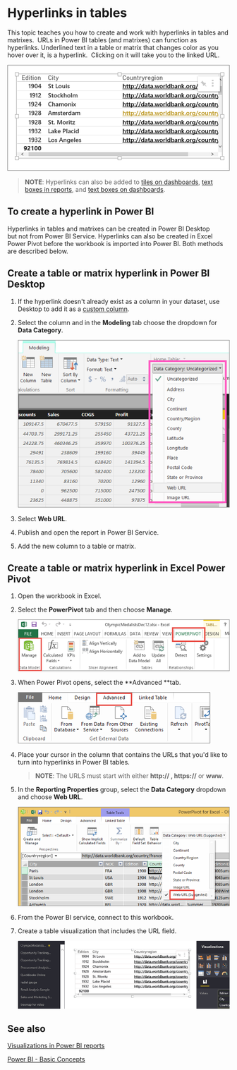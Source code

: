 ﻿<properties
   pageTitle="Hyperlinks in tables"
   description="Hyperlinks in tables"
   services="powerbi"
   documentationCenter=""
   authors="mihart"
   manager="mblythe"
   editor=""
   tags=""/>

<tags
   ms.service="powerbi"
   ms.devlang="NA"
   ms.topic="article"
   ms.tgt_pltfrm="NA"
   ms.workload="powerbi"
   ms.date="03/22/2016"
   ms.author="mihart"/>
# Hyperlinks in tables

This topic teaches you how to create and work with hyperlinks in tables and matrixes.  URLs in Power BI tables (and matrixes) can function as hyperlinks. Underlined text in a table or matrix that changes color as you hover over it, is a hyperlink.  Clicking on it will take you to the linked URL. 

![](media/powerbi-service-hyperlinks-in-tables/hyperlinkedTable.png)

>**NOTE**:
>Hyperlinks can also be added to [tiles on dashboards](documentation/powerbi-service-edit-a-tile-in-a-dashboard), [text boxes in reports](powerbi-service-add-a-hyperlink-to-a-text-box.md), and [text boxes on dashboards](powerbi-service-add-a-widget-to-a-dashboard).

## To create a hyperlink in Power BI

Hyperlinks in tables and matrixes can be created in Power BI Desktop but not from Power BI Service. Hyperlinks can also be created in Excel Power Pivot before the workbook is imported into Power BI. Both methods are described below.

## Create a table or matrix hyperlink in Power BI Desktop

1. If the hyperlink doesn't already exist as a column in your dataset, use Desktop to add it as a [custom column](powerbi-desktop-common-query-tasks.md).

2. Select the column and in the **Modeling** tab choose the dropdown for **Data Category**.

      ![](media/powerbi-service-hyperlinks-in-tables/PBI_data_category.png)

3. Select **Web URL**.

4. Publish and open the report in Power BI Service.

5. Add the new column to a table or matrix.

## Create a table or matrix hyperlink in Excel Power Pivot

1.  Open the workbook in Excel.

2.  Select the **PowerPivot** tab and then choose **Manage**.

    ![](media/powerbi-service-hyperlinks-in-tables/createHyperlinkInPowerPivot2.png)

3.  When Power Pivot opens, select the **Advanced **tab.

    ![](media/powerbi-service-hyperlinks-in-tables/createHyperlinkInPowerPivot3.png)

4.  Place your cursor in the column that contains the URLs that you'd like to turn into hyperlinks in Power BI tables.

    >**NOTE**: The URLS must start with either **http:// , https://** or **www**.

5.  In the **Reporting Properties** group, select the **Data Category** dropdown and choose **Web URL**. 

    ![](media/powerbi-service-hyperlinks-in-tables/createHyperlinksNew.png)

6.  From the Power BI service, connect to this workbook.

7.  Create a table visualization that includes the URL field.

    ![](media/powerbi-service-hyperlinks-in-tables/hyperlinksInTables.gif)


## See also

[Visualizations in Power BI reports](powerbi-service-visualizations-for-reports.md)

[Power BI - Basic Concepts](powerbi-service-basic-concepts.md)
